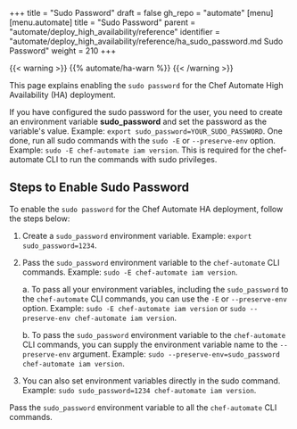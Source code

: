+++
title = "Sudo Password"
draft = false
gh_repo = "automate"
[menu]
  [menu.automate]
    title = "Sudo Password"
    parent = "automate/deploy_high_availability/reference"
    identifier = "automate/deploy_high_availability/reference/ha_sudo_password.md Sudo Password"
    weight = 210
+++

{{< warning >}}
{{% automate/ha-warn %}}
{{< /warning >}}

This page explains enabling the `sudo password` for the Chef Automate High Availability (HA) deployment.

If you have configured the sudo password for the user, you need to create an environment variable **sudo_password** and set the password as the variable's value. Example: `export sudo_password=YOUR_SUDO_PASSWORD`. One done, run all sudo commands with the `sudo -E` or `--preserve-env` option. Example: `sudo -E chef-automate iam version`. This is required for the chef-automate CLI to run the commands with sudo privileges.

## Steps to Enable Sudo Password

To enable the `sudo password` for the Chef Automate HA deployment, follow the steps below:

1. Create a `sudo_password` environment variable. Example: `export sudo_password=1234`.
2. Pass the `sudo_password` environment variable to the `chef-automate` CLI commands. Example: `sudo -E chef-automate iam version`.

   a. To pass all your environment variables, including the `sudo_password` to the `chef-automate` CLI commands, you can use the `-E` or `--preserve-env` option. Example: `sudo -E chef-automate iam version` or `sudo --preserve-env chef-automate iam version`.

   b. To pass the `sudo_password` environment variable to the `chef-automate` CLI commands, you can supply the environment variable name to the `--preserve-env` argument. Example: `sudo --preserve-env=sudo_password chef-automate iam version`.

3. You can also set environment variables directly in the sudo command. Example: `sudo sudo_password=1234 chef-automate iam version`.

Pass the `sudo_password` environment variable to all the `chef-automate` CLI commands.
